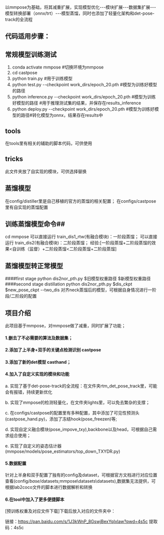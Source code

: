 以mmpose为基础，将其减重扩展，实现模型优化---模块扩展---数据集扩展---模型转换部署（onnx/trt）---模型蒸馏，同时也添加了轻量化架构和det-pose-track的全流程

## 代码适用步骤：
## 常规模型训练测试
1. conda  activate  mmpose  #切换环境为mmpose
2. cd castpose
3. python   train.py #用于训练模型
4. python test.py --checkpoint work_dirs/epoch_20.pth #模型为训练好模型的路径
5. python inference.py --checkpoint work_dirs/epoch_20.pth #模型为训练好模型的路径 #用于推理测试集的结果，并保存在results_inference
6. python  deploy.py --checkpoint work_dirs/epoch_20.pth #模型为训练好模型的路径#转化模型为onnx，结果存在results中
## tools
在tools里有相关的辅助的脚本代码，可供使用
## tricks
此文件夹放了自实现的模块，可供选择替换

## 蒸馏模型
在config/distiller里是自己移植的官方的蒸馏的相关配置；
在configs/castpose里有自实现的蒸馏配置

## 训练蒸馏模型命令##
cd mmpose
可以直接运行 train_dis1_rtw(有融合模块)：一阶段蒸馏；
可以直接运行 train_dis2(有融合模块)：二阶段蒸馏；
经验:[一阶段蒸馏+二阶段蒸馏的效果<自训练（监督）+二阶段蒸馏<二阶段蒸馏+二阶段蒸馏]


## 蒸馏模型转正常模型
####first stage 
python dis2nor_pth.py $旧模型权重路径 $新模型权重路径
####second stage distillation
python dis2nor_pth.py $dis_ckpt $new_pose_ckpt --two_dis
对齐neck蒸馏后的模型，可根据自身情况进行一阶段/二阶段的配置
## 项目介绍
此项目基于mmpose，对mmpose做了减重，同时扩展了功能；
#### 1.删去了不必需要的算法及数据集；
#### 2.添加了上半身+双手的关键点检测识别 castpose
#### 3.添加了新的det模型 casthand；
#### 4.加入了自定义实现的模块和功能 
   a. 实现了基于det-pose-track的全流程：在文件夹rtm_det_pose_track里，可能会有报错，持续更新优化

   b. 实现了mmpose的检测轻量化，在文件夹lights里，可以免去繁杂的支撑；

   c. 在configs/castpose的配置里有多种配置，其中添加了可见性预测头(castpose_hand.py)，添加了冻结hook(pose_freezen)等;

   d. 实现自定义融合模块(pose_impove_txy),backbone以及head，可根据自己需求组合使用；

   e. 实现了自定义的姿态估计器(mmpose/models/pose_estimators/top_down_TXYDR.py)
#### 5.数据配置
   针对上半身和双手配置了独有的config及dataset，可根据官方文档进行对应位置查看(config/_base_/datasets;mmpose\datasets\datasets),数据集无法提供，可根据lab2coco文件的脚本进行数据解析和转换
#### 6.在tool中加入了更多便捷脚本

[预训练权重及对应文件下载]下载后放入对应的文件夹中：

链接：https://pan.baidu.com/s/1J3kWnP_8GswjBexYqIxlaw?pwd=4s5c 
提取码：4s5c






